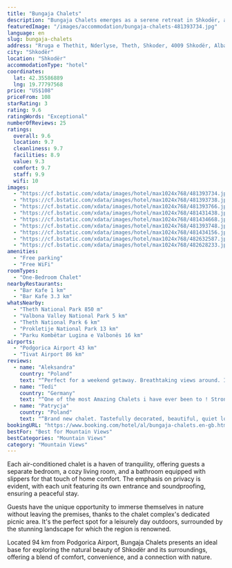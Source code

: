 ```yaml
---
title: "Bungaja Chalets"
description: "Bungaja Chalets emerges as a serene retreat in Shkodër, a mere 7."
featuredImage: "/images/accommodation/bungaja-chalets-481393734.jpg"
language: en
slug: bungaja-chalets
address: "Rruga e Thethit, Nderlyse, Theth, Shkoder, 4009 Shkodër, Albania"
city: "Shkodër"
location: "Shkodër"
accommodationType: "hotel"
coordinates:
  lat: 42.35586889
  lng: 19.77797568
price: "US$108"
priceFrom: 108
starRating: 3
rating: 9.6
ratingWords: "Exceptional"
numberOfReviews: 25
ratings:
  overall: 9.6
  location: 9.7
  cleanliness: 9.7
  facilities: 8.9
  value: 9.3
  comfort: 9.7
  staff: 9.9
  wifi: 10
images:
  - "https://cf.bstatic.com/xdata/images/hotel/max1024x768/481393734.jpg?k=42a7d7a098ae91bfb95e4e1175f8ee38aae2fdae4df296b31db59d589395e27e&o=&hp=1"
  - "https://cf.bstatic.com/xdata/images/hotel/max1024x768/481393738.jpg?k=c5f7566cb4793e46d19936ee05672fb4cb19b390b7def8a595ef55b22f4d3c9a&o=&hp=1"
  - "https://cf.bstatic.com/xdata/images/hotel/max1024x768/481393766.jpg?k=ba738dac368dc24c64f9c81e9f1940a32928ebbe3d879f70e74983bc803baf58&o=&hp=1"
  - "https://cf.bstatic.com/xdata/images/hotel/max1024x768/481431438.jpg?k=ada13e6fd6e8758023677f2a5fb6b1a86e44ec7a82cbefe2c152e275a37d7657&o=&hp=1"
  - "https://cf.bstatic.com/xdata/images/hotel/max1024x768/481434668.jpg?k=d9a922958a77426131a604daba7496dcb273a8caea06e24d8883ad2ec1bcaf16&o=&hp=1"
  - "https://cf.bstatic.com/xdata/images/hotel/max1024x768/481393748.jpg?k=ebe373dc621a46b0a40ef2f4de3f6d723bd52a4427f5fef9bbf1d26fbaeeff4f&o=&hp=1"
  - "https://cf.bstatic.com/xdata/images/hotel/max1024x768/481434156.jpg?k=4199ff6e44ee53b54f62b09e6189782b1d53f291e70f4840db6e0701a0610164&o=&hp=1"
  - "https://cf.bstatic.com/xdata/images/hotel/max1024x768/482632587.jpg?k=fed53fe41d0dde5343768350455625a56473f0e04ca7d413cc2e17df4944a9f8&o=&hp=1"
  - "https://cf.bstatic.com/xdata/images/hotel/max1024x768/482628233.jpg?k=cd8e96685ba8fd75d624015bd5bb0717db3696db5c6effc9ba664a24d5003357&o=&hp=1"
amenities:
  - "Free parking"
  - "Free WiFi"
roomTypes:
  - "One-Bedroom Chalet"
nearbyRestaurants:
  - "Bar Kafe 1 km"
  - "Bar Kafe 3.3 km"
whatsNearby:
  - "Theth National Park 850 m"
  - "Valbona Valley National Park 5 km"
  - "Theth National Park 6 km"
  - "Prokletije National Park 13 km"
  - "Parku Kombëtar Lugina e Valbonës 16 km"
airports:
  - "Podgorica Airport 43 km"
  - "Tivat Airport 86 km"
reviews:
  - name: "Aleksandra"
    country: "Poland"
    text: "“Perfect for a weekend getaway. Breathtaking views around. It’s very cozy inside, I liked the smell of fresh wood and the atmosphere of this place. Maybe it’s missing some small electric cooker to prepare a hot meal, curtains in window next to the...”"
  - name: "Tedi"
    country: "Germany"
    text: "“One of the most Amazing Chalets i have ever been to ! Strongly recommended to everybody who wants to enjoy a stay there !”"
  - name: "Patrycja"
    country: "Poland"
    text: "“Brand new chalet. Tastefully decorated, beautiful, quiet location at the river. Very close to the blue eye trail. Super nice and helpful host.”"
bookingURL: "https://www.booking.com/hotel/al/bungaja-chalets.en-gb.html?aid=8035640"
bestFor: "Best for Mountain Views"
bestCategories: "Mountain Views"
category: "Mountain Views"
---
```


Each air-conditioned chalet is a haven of tranquility, offering guests a separate bedroom, a cozy living room, and a bathroom equipped with slippers for that touch of home comfort. The emphasis on privacy is evident, with each unit featuring its own entrance and soundproofing, ensuring a peaceful stay.

Guests have the unique opportunity to immerse themselves in nature without leaving the premises, thanks to the chalet complex's dedicated picnic area. It's the perfect spot for a leisurely day outdoors, surrounded by the stunning landscape for which the region is renowned.

Located 94 km from Podgorica Airport, Bungaja Chalets presents an ideal base for exploring the natural beauty of Shkodër and its surroundings, offering a blend of comfort, convenience, and a connection with nature.
